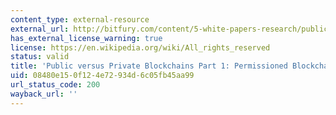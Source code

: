 ```yaml
---
content_type: external-resource
external_url: http://bitfury.com/content/5-white-papers-research/public-vs-private-pt1-1.pdf
has_external_license_warning: true
license: https://en.wikipedia.org/wiki/All_rights_reserved
status: valid
title: 'Public versus Private Blockchains Part 1: Permissioned Blockchains (PDF)'
uid: 08480e15-0f12-4e72-934d-6c05fb45aa99
url_status_code: 200
wayback_url: ''
---
```

